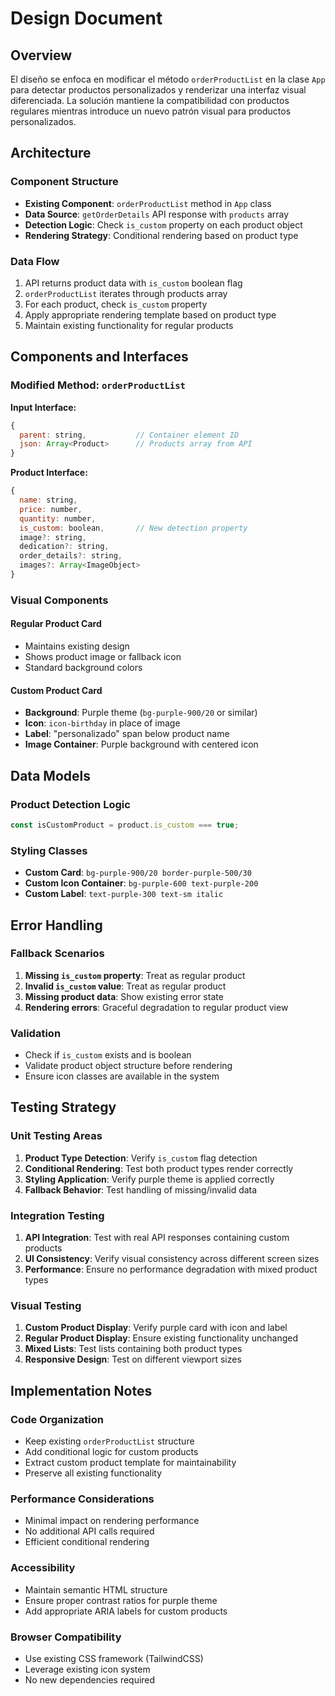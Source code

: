 # Design Document

## Overview

El diseño se enfoca en modificar el método `orderProductList` en la clase `App` para detectar productos personalizados y renderizar una interfaz visual diferenciada. La solución mantiene la compatibilidad con productos regulares mientras introduce un nuevo patrón visual para productos personalizados.

## Architecture

### Component Structure
- **Existing Component**: `orderProductList` method in `App` class
- **Data Source**: `getOrderDetails` API response with `products` array
- **Detection Logic**: Check `is_custom` property on each product object
- **Rendering Strategy**: Conditional rendering based on product type

### Data Flow
1. API returns product data with `is_custom` boolean flag
2. `orderProductList` iterates through products array
3. For each product, check `is_custom` property
4. Apply appropriate rendering template based on product type
5. Maintain existing functionality for regular products

## Components and Interfaces

### Modified Method: `orderProductList`

**Input Interface:**
```javascript
{
  parent: string,           // Container element ID
  json: Array<Product>      // Products array from API
}
```

**Product Interface:**
```javascript
{
  name: string,
  price: number,
  quantity: number,
  is_custom: boolean,       // New detection property
  image?: string,
  dedication?: string,
  order_details?: string,
  images?: Array<ImageObject>
}
```

### Visual Components

#### Regular Product Card
- Maintains existing design
- Shows product image or fallback icon
- Standard background colors

#### Custom Product Card
- **Background**: Purple theme (`bg-purple-900/20` or similar)
- **Icon**: `icon-birthday` in place of image
- **Label**: "personalizado" span below product name
- **Image Container**: Purple background with centered icon

## Data Models

### Product Detection Logic
```javascript
const isCustomProduct = product.is_custom === true;
```

### Styling Classes
- **Custom Card**: `bg-purple-900/20 border-purple-500/30`
- **Custom Icon Container**: `bg-purple-600 text-purple-200`
- **Custom Label**: `text-purple-300 text-sm italic`

## Error Handling

### Fallback Scenarios
1. **Missing `is_custom` property**: Treat as regular product
2. **Invalid `is_custom` value**: Treat as regular product
3. **Missing product data**: Show existing error state
4. **Rendering errors**: Graceful degradation to regular product view

### Validation
- Check if `is_custom` exists and is boolean
- Validate product object structure before rendering
- Ensure icon classes are available in the system

## Testing Strategy

### Unit Testing Areas
1. **Product Type Detection**: Verify `is_custom` flag detection
2. **Conditional Rendering**: Test both product types render correctly
3. **Styling Application**: Verify purple theme is applied correctly
4. **Fallback Behavior**: Test handling of missing/invalid data

### Integration Testing
1. **API Integration**: Test with real API responses containing custom products
2. **UI Consistency**: Verify visual consistency across different screen sizes
3. **Performance**: Ensure no performance degradation with mixed product types

### Visual Testing
1. **Custom Product Display**: Verify purple card with icon and label
2. **Regular Product Display**: Ensure existing functionality unchanged
3. **Mixed Lists**: Test lists containing both product types
4. **Responsive Design**: Test on different viewport sizes

## Implementation Notes

### Code Organization
- Keep existing `orderProductList` structure
- Add conditional logic for custom products
- Extract custom product template for maintainability
- Preserve all existing functionality

### Performance Considerations
- Minimal impact on rendering performance
- No additional API calls required
- Efficient conditional rendering

### Accessibility
- Maintain semantic HTML structure
- Ensure proper contrast ratios for purple theme
- Add appropriate ARIA labels for custom products

### Browser Compatibility
- Use existing CSS framework (TailwindCSS)
- Leverage existing icon system
- No new dependencies required
